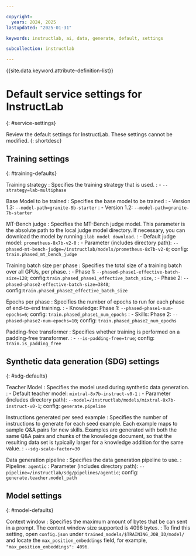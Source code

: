 ```yaml
---

copyright:
  years: 2024, 2025
lastupdated: "2025-01-31"

keywords: instructlab, ai, data, generate, default, settings

subcollection: instructlab

---
```


{{site.data.keyword.attribute-definition-list}}


# Default service settings for InstructLab
{: #service-settings}

Review the default settings for InstructLab. These settings cannot be modified. 
{: shortdesc}

## Training settings
{: #training-defaults}

Training strategy
: Specifies the training strategy that is used. 
:  - `--strategy=lab-multiphase`

Base Model to be trained
: Specifies the base model to be trained
: - Version 1.3: `--model-path=granite-8b-starter`
: - Version 1.2: `--model-path=granite-7b-starter`

MT-Bench judge 
:   Specifies the MT-Bench judge model. This parameter is the absolute path to the local judge model directory. If necessary, you can download the model by running `ilab model download`.
:   - Default judge model: `prometheus-8x7b-v2-0`
:   - Parameter (includes directory path): `--phased-mt-bench-judge=/instructlab/models/prometheus-8x7b-v2-0`; config: `train.phased_mt_bench_judge`

Training batch size per phase
:   Specifies the total size of a training batch over all GPUs, per phase. 
:   - Phase 1: `--phased-phase1-effective-batch-size=128`; config:`train.phased_phase1_effective_batch_size`,
:   - Phase 2: `--phased-phase2-effective-batch-size=3840`;  config:`train.phased_phase2_effective_batch_size`

Epochs per phase
:   Specifies the number of epochs to run for each phase of end-to-end training. 
:   - Knowledge: Phase 1: `--phased-phase1-num-epochs=6`; config: `train.phased_phase1_num_epochs`
:   - Skills: Phase 2: `--phased-phase2-num-epochs=10`; config: `train.phased_phase2_num_epochs`


Padding-free transformer
:   Specifies whether training is performed on a padding-free transformer. 
:   - `--is-padding-free=true`; config: `train.is_padding_free`

## Synthetic data generation (SDG) settings
{: #sdg-defaults} 

Teacher Model
:   Specifies the model used during synthetic data generation. 
:   - Default teacher model: `mixtral-8x7b-instruct-v0-1`
:   - Parameter (includes directory path): `--model=/instructlab/models/mixtral-8x7b-instruct-v0-1`; config: `generate.pipeline`

Instructions generated per seed example
:   Specifies the number of instructions to generate for each seed example. Each example maps to sample Q&A pairs for new skills. Examples are generated with both the same Q&A pairs and chunks of the knowledge document, so that the resulting data set is typically larger for a knowledge addition for the same value.
:   `--sdg-scale-factor=30`

Data generation pipeline
:   Specifies the data generation pipeline to use.
:   Pipeline: `agentic`
:   Parameter (includes directory path): `--pipeline=/instructlab/sdg/pipelines/agentic`; config: `generate.teacher.model_path`

## Model settings
{: #model-defaults}

Context window
:   Specifies the maximum amount of bytes that be can sent in a prompt. The content window size supported is 4096 bytes.
:   To find this setting, open `config.json` under `trained_models/$TRAINING_JOB_ID/model/` and locate the `max_position_embeddings` field, for example, `"max_position_embeddings": 4096`.
